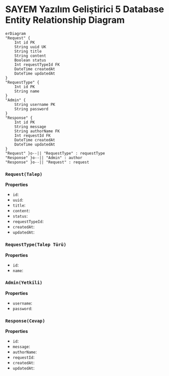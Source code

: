 # SAYEM Yazılım Geliştirici 5 Database Entity Relationship Diagram

```mermaid
erDiagram
"Request" {
    Int id PK
    String uuid UK
    String title
    String content
    Boolean status
    Int requestTypeId FK
    DateTime createdAt
    DateTime updatedAt
}
"RequestType" {
    Int id PK
    String name
}
"Admin" {
    String username PK
    String password
}
"Response" {
    Int id PK
    String message
    String authorName FK
    Int requestId FK
    DateTime createdAt
    DateTime updatedAt
}
"Request" }o--|| "RequestType" : requestType
"Response" }o--|| "Admin" : author
"Response" }o--|| "Request" : request
```

### `Request(Talep)`

**Properties**
  - `id`: 
  - `uuid`: 
  - `title`: 
  - `content`: 
  - `status`: 
  - `requestTypeId`: 
  - `createdAt`: 
  - `updatedAt`: 

### `RequestType(Talep Türü)`

**Properties**
  - `id`: 
  - `name`: 

### `Admin(Yetkili)`

**Properties**
  - `username`: 
  - `password`: 

### `Response(Cevap)`

**Properties**
  - `id`: 
  - `message`: 
  - `authorName`: 
  - `requestId`: 
  - `createdAt`: 
  - `updatedAt`: 